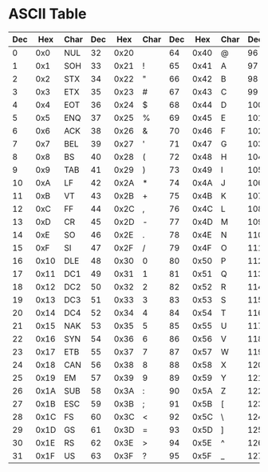 # ASCII Table

| Dec | Hex | Char | Dec | Hex | Char | Dec | Hex | Char | Dec | Hex | Char |
|-----|-----|------|-----|-----|------|-----|-----|------|-----|-----|------|
| 0   | 0x0 | NUL  | 32  | 0x20|      | 64  | 0x40| @    | 96  | 0x60| `    |
| 1   | 0x1 | SOH  | 33  | 0x21| !    | 65  | 0x41| A    | 97  | 0x61| a    |
| 2   | 0x2 | STX  | 34  | 0x22| "    | 66  | 0x42| B    | 98  | 0x62| b    |
| 3   | 0x3 | ETX  | 35  | 0x23| #    | 67  | 0x43| C    | 99  | 0x63| c    |
| 4   | 0x4 | EOT  | 36  | 0x24| $    | 68  | 0x44| D    | 100 | 0x64| d    |
| 5   | 0x5 | ENQ  | 37  | 0x25| %    | 69  | 0x45| E    | 101 | 0x65| e    |
| 6   | 0x6 | ACK  | 38  | 0x26| &    | 70  | 0x46| F    | 102 | 0x66| f    |
| 7   | 0x7 | BEL  | 39  | 0x27| '    | 71  | 0x47| G    | 103 | 0x67| g    |
| 8   | 0x8 | BS   | 40  | 0x28| (    | 72  | 0x48| H    | 104 | 0x68| h    |
| 9   | 0x9 | TAB  | 41  | 0x29| )    | 73  | 0x49| I    | 105 | 0x69| i    |
| 10  | 0xA | LF   | 42  | 0x2A| *    | 74  | 0x4A| J    | 106 | 0x6A| j    |
| 11  | 0xB | VT   | 43  | 0x2B| +    | 75  | 0x4B| K    | 107 | 0x6B| k    |
| 12  | 0xC | FF   | 44  | 0x2C| ,    | 76  | 0x4C| L    | 108 | 0x6C| l    |
| 13  | 0xD | CR   | 45  | 0x2D| -    | 77  | 0x4D| M    | 109 | 0x6D| m    |
| 14  | 0xE | SO   | 46  | 0x2E| .    | 78  | 0x4E| N    | 110 | 0x6E| n    |
| 15  | 0xF | SI   | 47  | 0x2F| /    | 79  | 0x4F| O    | 111 | 0x6F| o    |
| 16  | 0x10| DLE  | 48  | 0x30| 0    | 80  | 0x50| P    | 112 | 0x70| p    |
| 17  | 0x11| DC1  | 49  | 0x31| 1    | 81  | 0x51| Q    | 113 | 0x71| q    |
| 18  | 0x12| DC2  | 50  | 0x32| 2    | 82  | 0x52| R    | 114 | 0x72| r    |
| 19  | 0x13| DC3  | 51  | 0x33| 3    | 83  | 0x53| S    | 115 | 0x73| s    |
| 20  | 0x14| DC4  | 52  | 0x34| 4    | 84  | 0x54| T    | 116 | 0x74| t    |
| 21  | 0x15| NAK  | 53  | 0x35| 5    | 85  | 0x55| U    | 117 | 0x75| u    |
| 22  | 0x16| SYN  | 54  | 0x36| 6    | 86  | 0x56| V    | 118 | 0x76| v    |
| 23  | 0x17| ETB  | 55  | 0x37| 7    | 87  | 0x57| W    | 119 | 0x77| w    |
| 24  | 0x18| CAN  | 56  | 0x38| 8    | 88  | 0x58| X    | 120 | 0x78| x    |
| 25  | 0x19| EM   | 57  | 0x39| 9    | 89  | 0x59| Y    | 121 | 0x79| y    |
| 26  | 0x1A| SUB  | 58  | 0x3A| :    | 90  | 0x5A| Z    | 122 | 0x7A| z    |
| 27  | 0x1B| ESC  | 59  | 0x3B| ;    | 91  | 0x5B| [    | 123 | 0x7B| {    |
| 28  | 0x1C| FS   | 60  | 0x3C| <    | 92  | 0x5C| \    | 124 | 0x7C| \|   |
| 29  | 0x1D| GS   | 61  | 0x3D| =    | 93  | 0x5D| ]    | 125 | 0x7D| }    |
| 30  | 0x1E| RS   | 62  | 0x3E| >    | 94  | 0x5E| ^    | 126 | 0x7E| ~    |
| 31  | 0x1F| US   | 63  | 0x3F| ?    | 95  | 0x5F| _    | 127 | 0x7F| DEL  |
